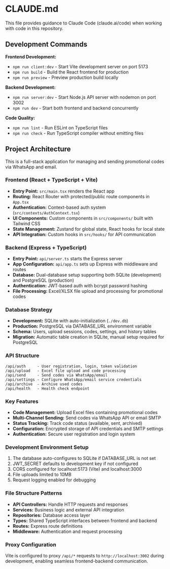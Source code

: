 # CLAUDE.md

This file provides guidance to Claude Code (claude.ai/code) when working with code in this repository.

## Development Commands

**Frontend Development:**
- `npm run client:dev` - Start Vite development server on port 5173
- `npm run build` - Build the React frontend for production  
- `npm run preview` - Preview production build locally

**Backend Development:**
- `npm run server:dev` - Start Node.js API server with nodemon on port 3002
- `npm run dev` - Start both frontend and backend concurrently

**Code Quality:**
- `npm run lint` - Run ESLint on TypeScript files
- `npm run check` - Run TypeScript compiler without emitting files

## Project Architecture

This is a full-stack application for managing and sending promotional codes via WhatsApp and email.

### Frontend (React + TypeScript + Vite)
- **Entry Point:** `src/main.tsx` renders the React app
- **Routing:** React Router with protected/public route components in `App.tsx`
- **Authentication:** Context-based auth system (`src/contexts/AuthContext.tsx`)
- **UI Components:** Custom components in `src/components/` built with Tailwind CSS
- **State Management:** Zustand for global state, React hooks for local state
- **API Integration:** Custom hooks in `src/hooks/` for API communication

### Backend (Express + TypeScript)
- **Entry Point:** `api/server.ts` starts the Express server
- **App Configuration:** `api/app.ts` sets up Express with middleware and routes
- **Database:** Dual-database setup supporting both SQLite (development) and PostgreSQL (production)
- **Authentication:** JWT-based auth with bcrypt password hashing
- **File Processing:** Excel/XLSX file upload and processing for promotional codes

### Database Strategy
- **Development:** SQLite with auto-initialization (`./dev.db`)
- **Production:** PostgreSQL via DATABASE_URL environment variable
- **Schema:** Users, upload sessions, codes, settings, and history tables
- **Migration:** Automatic table creation in SQLite, manual setup required for PostgreSQL

### API Structure
```
/api/auth     - User registration, login, token validation
/api/upload   - Excel file upload and code processing
/api/send     - Send codes via WhatsApp/email
/api/settings - Configure WhatsApp/email service credentials
/api/archive  - Archive used codes
/api/health   - Health check endpoint
```

### Key Features
- **Code Management:** Upload Excel files containing promotional codes
- **Multi-Channel Sending:** Send codes via WhatsApp API or email SMTP
- **Status Tracking:** Track code status (available, sent, archived)
- **Configuration:** Encrypted storage of API credentials and SMTP settings
- **Authentication:** Secure user registration and login system

### Development Environment Setup
1. The database auto-configures to SQLite if DATABASE_URL is not set
2. JWT_SECRET defaults to development key if not configured
3. CORS configured for localhost:5173 (Vite) and localhost:3000
4. File uploads limited to 10MB
5. Request logging enabled for debugging

### File Structure Patterns
- **API Controllers:** Handle HTTP requests and responses
- **Services:** Business logic and external API integration
- **Repositories:** Database access layer
- **Types:** Shared TypeScript interfaces between frontend and backend
- **Routes:** Express route definitions
- **Middleware:** Authentication and request processing

### Proxy Configuration
Vite is configured to proxy `/api/*` requests to `http://localhost:3002` during development, enabling seamless frontend-backend communication.